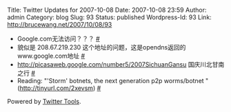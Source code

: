 Title: Twitter Updates for 2007-10-08
Date: 2007-10-08 23:59
Author: admin
Category: blog
Slug: 93
Status: published
Wordpress-Id: 93
Link: http://brucewang.net/2007/10/08/93

-   Google.com无法访问？？？
    [\#](http://twitter.com/number5/statuses/319409402)
-   貌似是 208.67.219.230
    这个地址的问题，这是opendns返回的www.google.com地址
    [\#](http://twitter.com/number5/statuses/319422952)
-   <http://picasaweb.google.com/number5/2007SichuanGansu>
    国庆川北甘南之行 [\#](http://twitter.com/number5/statuses/319434262)
-   Reading: "'Storm' botnets, the next generation p2p worms/botnet "
    (http://tinyurl.com/2xevsm)
    [\#](http://twitter.com/number5/statuses/319510802)

Powered by [Twitter Tools](http://alexking.org/projects/wordpress).
